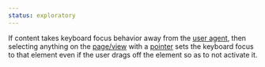 ```yaml
---
status: exploratory
---
```


If content takes keyboard focus behavior away from the [user agent](#dfn-user-agent), then selecting anything on the [page/view](#dfn-view) with a [pointer](#dfn-pointer) sets the keyboard focus to that element even if the user drags off the element so as to not activate it.

